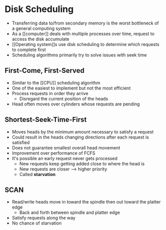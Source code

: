 # Disk Scheduling

- Transferring data to/from secondary memory is the worst bottleneck of a general computing system
- As a [[computer]] deals with multiple processes over time, request to access the disk accumulate
- [[Operating system]]s use disk scheduling to determine which requests to complete first
- Scheduling algorithms primarily try to solve issues with seek time

## First-Come, First-Served

- Similar to the [[CPU]] scheduling algorithm
- One of the easiest to implement but not the most efficient
- Process requests in order they arrive
  - Disregard the current position of the heads
- Head often moves over cylinders whose requests are pending

## Shortest-Seek-Time-First

- Moves heads by the minimum amount necessary to satisfy a request
- Could result in the heads changing directions after each request is satisfied
- Does not guarantee smallest overall head movement
- Improvement over performance of FCFS
- It's possible an early request never gets processed
  - New requests keep getting added close to where the head is
  - New requests are closer --> higher priority
  - Called **starvation**

## SCAN

- Read/write heads move in toward the spindle then out toward the platter edge
  - Back and forth between spindle and platter edge
- Satisfy requests along the way
- No chance of starvation

